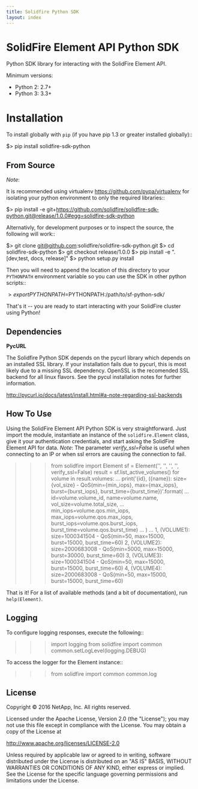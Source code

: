 ```yaml
---
title: Solidfire Python SDK
layout: index
---
```

SolidFire Element API Python SDK
================================

Python SDK library for interacting with the SolidFire Element API.

Minimum versions:

* Python 2: 2.7+
* Python 3: 3.3+

Installation
============
To install globally with `pip` (if you have pip 1.3 or greater installed globally)::

  $> pip install solidfire-sdk-python

**From Source**
---------------
*Note*:

It is recommended using virtualenv <https://github.com/pypa/virtualenv> for isolating your python environment to only the required libraries::

  $> pip install -e git+https://github.com/solidfire/solidfire-sdk-python.git@release/1.0.0#egg=solidfire-sdk-python

Alternativly, for development purposes or to inspect the source, the following will work::

  $> git clone git@github.com:solidfire/solidfire-sdk-python.git
  $> cd solidfire-sdk-python
  $> git checkout release/1.0.0
  $> pip install -e ".[dev,test, docs, release]"
  $> python setup.py install

Then you will need to append the location of this directory to your `PYTHONPATH` environment
variable so you can use the SDK in other python scripts::

  $> export PYTHONPATH=$PYTHONPATH:/path/to/sf-python-sdk/

That's it -- you are ready to start interacting with your SolidFire cluster using Python!

Dependencies
------------
**PycURL**

The Solidfire Python SDK depends on the pycurl library which depends on an installed SSL library.  If your installation fails due to pycurl, this is most likely due to a missing SSL dependency. OpenSSL is the recomended SSL backend for all linux flavors. See the pycul installation notes for further information.

<http://pycurl.io/docs/latest/install.html#a-note-regarding-ssl-backends>

**How To Use**
--------------
Using the SolidFire Element API Python SDK is very straightforward.
Just import the module, instantiate an instance of the `solidfire.Element` class, give it your authentication 
credentials, and start asking the SolidFire Element API for data.
*Note*:
The parameter *verify_ssl=False* is useful when connecting to an IP or when ssl errors are causing the connection to fail.

  >>> from solidfire import Element
  >>> sf = Element('<MVIP>', '<YOUR USERNAME>', '<YOUR PASSWORD>', '<API VERSION>', verify_ssl=False)
  >>> result = sf.list_active_volumes()
  >>> for volume in result.volumes:
  ...     print('{id}, ({name}): size={vol_size} - QoS(min={min_iops}, max={max_iops}, burst={burst_iops}, burst_time={burst_time})'.format(
  ...         id=volume.volume_id, name=volume.name,  vol_size=volume.total_size,
  ...         min_iops=volume.qos.min_iops, max_iops=volume.qos.max_iops, burst_iops=volume.qos.burst_iops, burst_time=volume.qos.burst_time)
  ...     )
  ...
  1, (VOLUME1): size=1000341504 - QoS(min=50, max=15000, burst=15000, burst_time=60)
  2, (VOLUME2): size=2000683008 - QoS(min=5000, max=15000, burst=30000, burst_time=60)
  3, (VOLUME3): size=1000341504 - QoS(min=50, max=15000, burst=15000, burst_time=60)
  4, (VOLUME4): size=2000683008 - QoS(min=50, max=15000, burst=15000, burst_time=60)

That is it! For a list of available methods (and a bit of documentation), run `help(Element)`.

**Logging**
-----------
To configure logging responses, execute the following::

  >>> import logging
  >>> from solidfire import common
  >>> common.setLogLevel(logging.DEBUG)
  
To access the logger for the Element instance::

  >>> from solidfire import common
  >>> common.log

**License**
-----------
Copyright © 2016 NetApp, Inc.  All rights reserved.

Licensed under the Apache License, Version 2.0 (the "License");
you may not use this file except in compliance with the License.
You may obtain a copy of the License at

<http://www.apache.org/licenses/LICENSE-2.0>

Unless required by applicable law or agreed to in writing, software
distributed under the License is distributed on an "AS IS" BASIS,
WITHOUT WARRANTIES OR CONDITIONS OF ANY KIND, either express or implied.
See the License for the specific language governing permissions and limitations under the License.
